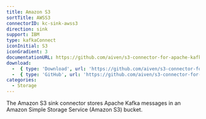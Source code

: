 ```yaml
---
title: Amazon S3
sortTitle: AWSS3
connectorID: kc-sink-awss3
direction: sink
support: IBM
type: kafkaConnect
iconInitial: S3
iconGradient: 3
documentationURL: https://github.com/aiven/s3-connector-for-apache-kafka
download:
  -  { type: 'Download', url: 'https://github.com/aiven/s3-connector-for-apache-kafka/releases' }
  -  { type: 'GitHub', url: 'https://github.com/aiven/s3-connector-for-apache-kafka' }
categories:
  - Storage
---
```

The Amazon S3 sink connector stores Apache Kafka messages in an Amazon Simple Storage Service (Amazon S3) bucket.
